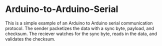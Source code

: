 Arduino-to-Arduino-Serial
=========================

This is a simple example of an Arduino to Arduino serial communication protocol. The sender packetizes the data with a sync byte, payload, and checksum. The reciever watches for the sync byte, reads in the data, and validates the checksum.
